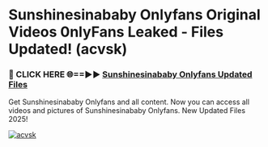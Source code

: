 # Sunshinesinababy Onlyfans Original Videos 0nlyFans Leaked - Files Updated! (acvsk)

<h3>🔴 CLICK HERE 🌐==►► <a href="https://tinyurl.com/ehrbuxhb" rel="nofollow">Sunshinesinababy Onlyfans Updated Files</a></h3>

Get Sunshinesinababy Onlyfans and all content. Now you can access all videos and pictures of Sunshinesinababy Onlyfans. New Updated Files 2025!

[![acvsk](https://i.imgur.com/lVYEuWS.gif)](https://tinyurl.com/ehrbuxhb)
